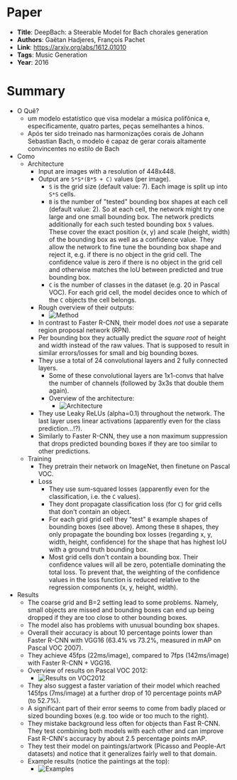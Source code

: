 # Paper

* **Title**: DeepBach: a Steerable Model for Bach chorales generation
* **Authors**: Gaëtan Hadjeres, François Pachet
* **Link**: https://arxiv.org/abs/1612.01010
* **Tags**: Music Generation
* **Year**: 2016

# Summary

* O Quê?
  * um modelo estatístico que visa modelar a música polifônica e, especificamente, quatro partes, peças semelhantes a hinos.
  * Após ter sido treinado nas harmonizações corais de Johann Sebastian Bach, o modelo é capaz de gerar corais altamente convincentes no estilo de Bach
* Como
  * Architecture
    * Input are images with a resolution of 448x448.
    * Output are `S*S*(B*5 + C)` values (per image).
      * `S` is the grid size (default value: 7). Each image is split up into `S*S` cells.
      * `B` is the number of "tested" bounding box shapes at each cell (default value: 2).
        So at each cell, the network might try one large and one small bounding box.
        The network predicts additionally for each such tested bounding box `5` values.
        These cover the exact position (x, y) and scale (height, width) of the bounding box as well as a confidence value.
        They allow the network to fine tune the bounding box shape and reject it, e.g. if there is no object in the grid cell.
        The confidence value is zero if there is no object in the grid cell and otherwise matches the IoU between predicted and true bounding box.
      * `C` is the number of classes in the dataset (e.g. 20 in Pascal VOC). For each grid cell, the model decides once to which of the `C` objects the cell belongs.
    * Rough overview of their outputs:
      * ![Method](images/YOLO__method.jpg?raw=true "Method")
    * In contrast to Faster R-CNN, their model does *not* use a separate region proposal network (RPN).
    * Per bounding box they actually predict the *square root* of height and width instead of the raw values.
      That is supposed to result in similar errors/losses for small and big bounding boxes.
    * They use a total of 24 convolutional layers and 2 fully connected layers.
      * Some of these convolutional layers are 1x1-convs that halve the number of channels (followed by 3x3s that double them again).
      * Overview of the architecture:
        * ![Architecture](images/YOLO__architecture.jpg?raw=true "Architecture")
    * They use Leaky ReLUs (alpha=0.1) throughout the network. The last layer uses linear activations (apparently even for the class prediction...!?).
    * Similarly to Faster R-CNN, they use a non maximum suppression that drops predicted bounding boxes if they are too similar to other predictions.
  * Training
    * They pretrain their network on ImageNet, then finetune on Pascal VOC.
    * Loss
      * They use sum-squared losses (apparently even for the classification, i.e. the `C` values).
      * They dont propagate classification loss (for `C`) for grid cells that don't contain an object.
      * For each grid grid cell they "test" `B` example shapes of bounding boxes (see above).
        Among these `B` shapes, they only propagate the bounding box losses (regarding x, y, width, height, confidence) for the shape that has highest IoU with a ground truth bounding box.
      * Most grid cells don't contain a bounding box. Their confidence values will all be zero, potentialle dominating the total loss.
        To prevent that, the weighting of the confidence values in the loss function is reduced relative to the regression components (x, y, height, width).
* Results
  * The coarse grid and B=2 setting lead to some problems. Namely, small objects are missed and bounding boxes can end up being dropped if they are too close to other bounding boxes.
  * The model also has problems with unusual bounding box shapes.
  * Overall their accuracy is about 10 percentage points lower than Faster R-CNN with VGG16 (63.4% vs 73.2%, measured in mAP on Pascal VOC 2007).
  * They achieve 45fps (22ms/image), compared to 7fps (142ms/image) with Faster R-CNN + VGG16.
  * Overview of results on Pascal VOC 2012:
    * ![Results on VOC2012](images/YOLO__results.jpg?raw=true "Results on VOC2012")
  * They also suggest a faster variation of their model which reached 145fps (7ms/image) at a further drop of 10 percentage points mAP (to 52.7%).
  * A significant part of their error seems to come from badly placed or sized bounding boxes (e.g. too wide or too much to the right).
  * They mistake background less often for objects than Fast R-CNN. They test combining both models with each other and can improve Fast R-CNN's accuracy by about 2.5 percentage points mAP.
  * They test their model on paintings/artwork (Picasso and People-Art datasets) and notice that it generalizes fairly well to that domain.
  * Example results (notice the paintings at the top):
    * ![Examples](images/YOLO__examples.jpg?raw=true "Examples")
